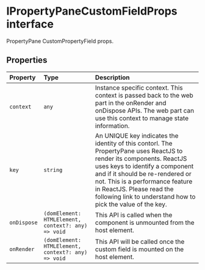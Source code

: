 # IPropertyPaneCustomFieldProps interface







PropertyPane CustomPropertyField props.




## Properties

| Property	   | Type	| Description|
|:-------------|:-------|:-----------|
|`context`      | `any` | Instance specific context. This context is passed back to the web part in the onRender and onDispose APIs. The web part can use this context to manage state information. |
|`key`      | `string` | An UNIQUE key indicates the identity of this contorl. The PropertyPane uses ReactJS to render its components. ReactJS uses keys to identify a component and if it should be re-rendered or not. This is a performance feature in ReactJS. Please read the following link to understand how to pick the value of the key. |
|`onDispose`      | `(domElement: HTMLElement, context?: any) => void` | This API is called when the component is unmounted from the host element. |
|`onRender`      | `(domElement: HTMLElement, context?: any) => void` | This API will be called once the custom field is mounted on the host element. |






